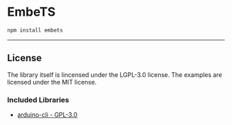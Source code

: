 # EmbeTS

```sh
npm install embets
```

---

## License

The library itself is lincensed under the LGPL-3.0 license. The examples are licensed under the MIT license.

### Included Libraries

- [arduino-cli - GPL-3.0](https://github.com/arduino/arduino-cli/blob/master/LICENSE.txt)
